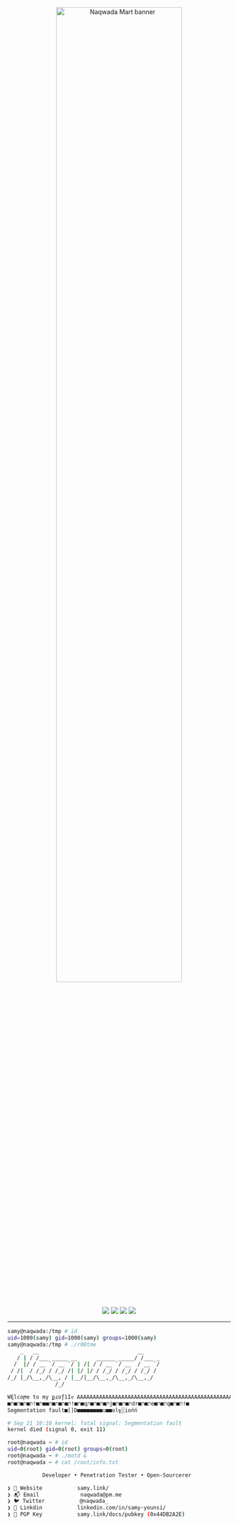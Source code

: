 <p align="center">
   <img width="75%" src="https://s6.gifyu.com/images/naqwada-mart.gif" alt="Naqwada Mart banner"><br>
  <img src="https://badgen.net/badge/Last%20major%20release/Mar%201991/yellow">
  <img src="https://badgen.net/badge/Unminified%20size/6%20feet%201%20inches/blue">
  <img src="https://badgen.net/badge/Vulnerabilities/Heights/red">
  <img src="https://badgen.net/badge/Code%20Quality/A%20lot%20of%20effort/cyan">
</p>

---

```sh
samy@naqwada:/tmp # id
uid=1000(samy) gid=1000(samy) groups=1000(samy)
samy@naqwada:/tmp # ./r00tme
    _   __                               __     
   / | / /___ _____ __      ______ _____/ /___ _
  /  |/ / __ `/ __ `/ | /| / / __ `/ __  / __ `/
 / /|  / /_/ / /_/ /| |/ |/ / /_/ / /_/ / /_/ / 
/_/ |_/\__,_/\__, / |__/|__/\__,_/\__,_/\__,_/  
               /_/                

WĘlcoϻe to my քɾoƒìӀҽ AAAAAAAAAAAAAAAAAAAAAAAAAAAAAAAAAAAAAAAAAAAAAAAAAAAAAAAAAAAAAAA
■ת■!ת■ת■ת■ת■■ת■!ת■ת■ת■ת■qת■ת■ת■תj■ת■ת■תdr■ת■תe■ת■תq■ת■ת!■
Segmentation fault■[]D■■■■■■■■u■■ol╗░iońń

# Sep 21 10:10 kernel: fatal signal: Segmentation fault
kernel died (signal 0, exit 11)

root@naqwada ~ # id
uid=0(root) gid=0(root) groups=0(root)
root@naqwada ~ # ./motd &
root@naqwada ~ # cat /root/info.txt

           Developer • Penetration Tester • Open-Sourcerer 

❯ 🏡 Website           samy.link/
❯ 📬 Email             naqwada@pm.me
❯ 🐦 Twitter           @naqwada_
❯ 📱 Linkdin           linkedin.com/in/samy-younsi/
❯ 🔐 PGP Key           samy.link/docs/pubkey (0x44DB2A2E)
```